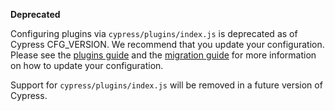 <Alert type="warning">

<strong class="alert-header"><Icon name="exclamation-triangle"></Icon>
Deprecated</strong>

Configuring plugins via `cypress/plugins/index.js` is deprecated as of Cypress
CFG_VERSION. We recommend that you update your configuration. Please see the
[plugins guide](/guides/tooling/plugins-guide) and the
[migration guide](/guides/references/migration-guide) for more information on
how to update your configuration.

Support for `cypress/plugins/index.js` will be removed in a future version of
Cypress.

</Alert>
